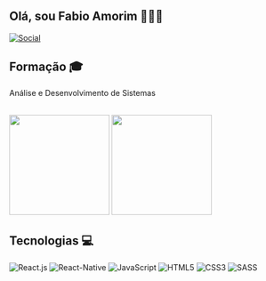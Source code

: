 ## Olá, sou Fabio Amorim 🧑🏻‍💻

[![Social](https://img.shields.io/badge/LinkedIn-0077B5?style=for-the-badge&logo=linkedin&logoColor=white)](https://www.linkedin.com/in/fabio-amorim-a75023158)

## Formação 🎓

<p>Análise e Desenvolvimento de Sistemas</p>
<br/>


<div>
  <img height="180em"  src="https://github-readme-stats.vercel.app/api?username=fbamorim&show_icons=true&theme=dracula"/>
  <img height="180em"  src="https://github-readme-stats.vercel.app/api/top-langs/?username=fbamorim&layout=compact&theme=dracula&_border=true"/>
</div>

## Tecnologias 💻

<div>
  <img align="center" alt="React.js" src="https://img.shields.io/badge/React-20232A?style=for-the-badge&logo=react&logoColor=61DAFB"/>
  <img align="center" alt="React-Native" src="https://img.shields.io/badge/React_Native-20232A?style=for-the-badge&logo=react&logoColor=61DAFB"/>
  <img align="center" alt="JavaScript" src="https://img.shields.io/badge/JavaScript-F7DF1E?style=for-the-badge&logo=javascript&logoColor=black"/>
  <img align="center" alt="HTML5" src="https://img.shields.io/badge/HTML5-E34F26?style=for-the-badge&logo=html5&logoColor=white"/>
  <img align="center" alt="CSS3" src="https://img.shields.io/badge/CSS3-1572B6?style=for-the-badge&logo=css3&logoColor=white"/>
  <img align="center" alt="SASS" src="https://img.shields.io/badge/Sass-CC6699?style=for-the-badge&logo=sass&logoColor=white"/>
</div>
